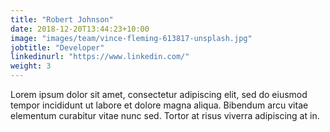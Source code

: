 ```yaml
---
title: "Robert Johnson"
date: 2018-12-20T13:44:23+10:00
image: "images/team/vince-fleming-613817-unsplash.jpg"
jobtitle: "Developer"
linkedinurl: "https://www.linkedin.com/"
weight: 3
---
```


Lorem ipsum dolor sit amet, consectetur adipiscing elit, sed do eiusmod tempor incididunt ut labore et dolore magna aliqua. Bibendum arcu vitae elementum curabitur vitae nunc sed. Tortor at risus viverra adipiscing at in.
